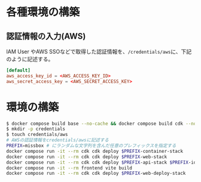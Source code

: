 # 各種環境の構築
## 認証情報の入力(AWS)

IAM User やAWS SSOなどで取得した認証情報を、`/credentials/aws`に、下記のように記述する。

```toml
[default]
aws_access_key_id = <AWS_ACCESS_KEY_ID>
aws_secret_access_key = <AWS_SECRET_ACCESS_KEY>
```
# 環境の構築

```sh
$ docker compose build base --no-cache && docker compose build cdk --no-cache
$ mkdir -p credentials
$ touch credentials/aws
# AWSの認証情報をcredentials/awsに記述する
PREFIX=missbox # にランダムな文字列を含んだ任意のプレフィックスを指定する
docker compose run -it --rm cdk cdk deploy $PREFIX-container-stack
docker compose run -it --rm cdk cdk deploy $PREFIX-web-stack
docker compose run -it --rm cdk cdk deploy $PREFIX-api-stack $PREFIX-idp-stack -O /app/frontend/src/aws.json
docker compose run -it --rm frontend vite build
docker compose run -it --rm cdk cdk deploy $PREFIX-web-deploy-stack
```